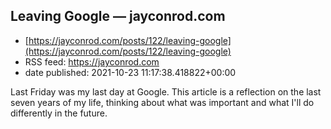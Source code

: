 ## Leaving Google — jayconrod.com
 - [https://jayconrod.com/posts/122/leaving-google](https://jayconrod.com/posts/122/leaving-google)
 - RSS feed: https://jayconrod.com
 - date published: 2021-10-23 11:17:38.418822+00:00

Last Friday was my last day at Google. This article is a reflection on the last seven years of my life, thinking about what was important and what I'll do differently in the future.

